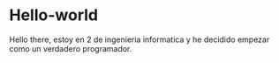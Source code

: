 # Hello-world
Hello there, estoy en 2 de ingenieria informatica y he decidido empezar como un verdadero programador. 
